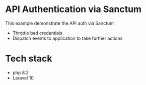 # API Authentication via Sanctum

This example demonstrate the API auth via Sanctum

* Throttle bad credentials
* Dispatch events to application to take further actions


# Tech stack

* php 8.2
* Laravel 10